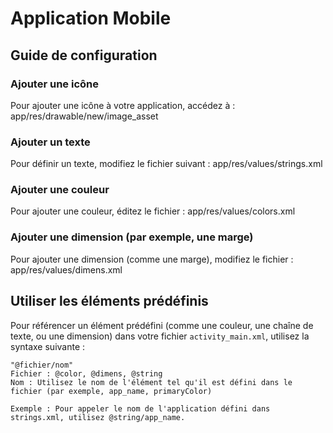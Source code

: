 # Application Mobile

## Guide de configuration

### Ajouter une icône
Pour ajouter une icône à votre application, accédez à :
app/res/drawable/new/image_asset

### Ajouter un texte
Pour définir un texte, modifiez le fichier suivant :
app/res/values/strings.xml

### Ajouter une couleur
Pour ajouter une couleur, éditez le fichier :
app/res/values/colors.xml

### Ajouter une dimension (par exemple, une marge)
Pour ajouter une dimension (comme une marge), modifiez le fichier :
app/res/values/dimens.xml


## Utiliser les éléments prédéfinis

Pour référencer un élément prédéfini (comme une couleur, une chaîne de texte, ou une dimension) dans votre fichier `activity_main.xml`, utilisez la syntaxe suivante :

```
"@fichier/nom"
Fichier : @color, @dimens, @string
Nom : Utilisez le nom de l'élément tel qu'il est défini dans le fichier (par exemple, app_name, primaryColor)

Exemple : Pour appeler le nom de l'application défini dans strings.xml, utilisez @string/app_name.
```
